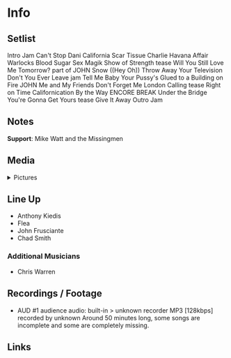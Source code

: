 # Info

## Setlist

Intro Jam
Can't Stop
Dani California
Scar Tissue
Charlie
Havana Affair
Warlocks
Blood Sugar Sex Magik
Show of Strength tease
Will You Still Love Me Tomorrow? part of JOHN
Snow ((Hey Oh))
Throw Away Your Television
Don't You Ever Leave jam
Tell Me Baby
Your Pussy's Glued to a Building on Fire JOHN
Me and My Friends
Don't Forget Me
London Calling tease
Right on Time
Californication
By the Way
ENCORE BREAK
Under the Bridge
You're Gonna Get Yours tease
Give It Away
Outro Jam

## Notes

**Support**: Mike Watt and the Missingmen

## Media 

<details>
  <summary>Pictures</summary>
  <!--<img alt="Setlist" title="Setlist" src="_.jpg" height="200" />
  <img alt="Flyer" title="Flyer" src="_.jpg" height="200" />
  <img alt="Clipper" title="Clipper" src="_.jpg" height="200" />
  <img alt="Ticket" title="Ticket" src="_.jpg" height="200" />
  -->
</details>

## Line Up

* Anthony Kiedis
* Flea
* John Frusciante
* Chad Smith

### Additional Musicians

* Chris Warren

## Recordings / Footage

* AUD #1 audience audio: built-in > unknown recorder MP3 [128kbps] recorded by unknown Around 50 minutes long, some songs are incomplete and some are completely missing.

## Links
